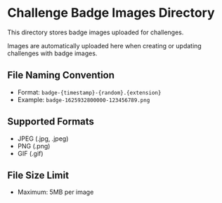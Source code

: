 # Challenge Badge Images Directory

This directory stores badge images uploaded for challenges.

Images are automatically uploaded here when creating or updating challenges with badge images.

## File Naming Convention

- Format: `badge-{timestamp}-{random}.{extension}`
- Example: `badge-1625932800000-123456789.png`

## Supported Formats

- JPEG (.jpg, .jpeg)
- PNG (.png)
- GIF (.gif)

## File Size Limit

- Maximum: 5MB per image
